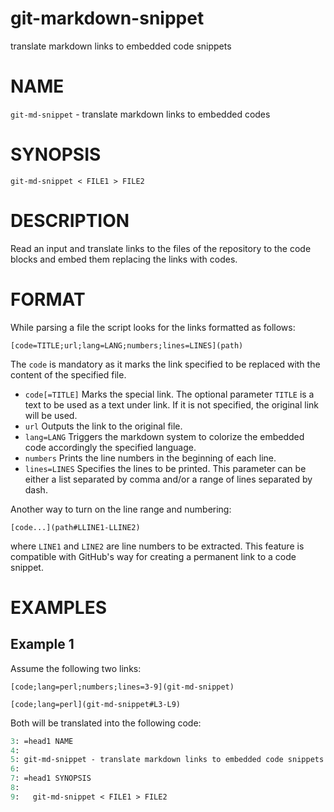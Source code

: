 # git-markdown-snippet

translate markdown links to embedded code snippets

# NAME

`git-md-snippet` - translate markdown links to embedded codes

# SYNOPSIS

```
git-md-snippet < FILE1 > FILE2
```

# DESCRIPTION

Read an input and translate links to the files of the repository to the
code blocks and embed them replacing the links with codes.

# FORMAT

While parsing a file the script looks for the links formatted as follows:

```
[code=TITLE;url;lang=LANG;numbers;lines=LINES](path)
```

The `code` is mandatory as it marks the link specified to be replaced
with the content of the specified file.

* `code[=TITLE]`
  Marks the special link. The optional parameter `TITLE` is a text to
  be used as a text under link. If it is not specified, the original link
  will be used.
* `url`
  Outputs the link to the original file.
* `lang=LANG`
  Triggers the markdown system to colorize the embedded code accordingly
  the specified language.
* `numbers`
  Prints the line numbers in the beginning of each line.
* `lines=LINES`
  Specifies the lines to be printed. This parameter can be either a list
  separated by comma and/or a range of lines separated by dash.

Another way to turn on the line range and numbering:

```
[code...](path#LLINE1-LLINE2)
```
where `LINE1` and `LINE2` are line numbers to be extracted. This feature
is compatible with GitHub's way for creating a permanent link to a
code snippet.

# EXAMPLES

## Example 1

Assume the following two links:

```
[code;lang=perl;numbers;lines=3-9](git-md-snippet)
```

```
[code;lang=perl](git-md-snippet#L3-L9)
```

Both will be translated into the following code:

  ```perl
  3: =head1 NAME
  4:
  5: git-md-snippet - translate markdown links to embedded code snippets
  6:
  7: =head1 SYNOPSIS
  8:
  9:   git-md-snippet < FILE1 > FILE2
  
  ```
